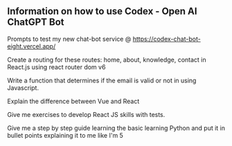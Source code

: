 ## Information on how to use Codex - Open AI ChatGPT Bot

Prompts to test my new chat-bot service @ https://codex-chat-bot-eight.vercel.app/

Create a routing for these routes: home, about, knowledge, contact in React.js using react router dom v6

Write a function that determines if the email is valid or not in using Javascript.

Explain the difference between Vue and React

Give me exercises to develop React JS skills with tests.

Give me a step by step guide learning the basic learning Python and put it in bullet points explaining it to me like I'm 5
